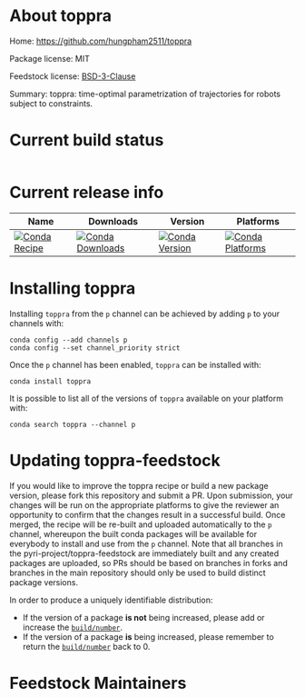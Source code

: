 About toppra
============

Home: https://github.com/hungpham2511/toppra

Package license: MIT

Feedstock license: [BSD-3-Clause](https://github.com/pyri-project/toppra-feedstock/blob/master/LICENSE.txt)

Summary: toppra: time-optimal parametrization of trajectories for robots subject to constraints.

Current build status
====================


<table>
</table>

Current release info
====================

| Name | Downloads | Version | Platforms |
| --- | --- | --- | --- |
| [![Conda Recipe](https://img.shields.io/badge/recipe-toppra-green.svg)](https://anaconda.org/p/toppra) | [![Conda Downloads](https://img.shields.io/conda/dn/p/toppra.svg)](https://anaconda.org/p/toppra) | [![Conda Version](https://img.shields.io/conda/vn/p/toppra.svg)](https://anaconda.org/p/toppra) | [![Conda Platforms](https://img.shields.io/conda/pn/p/toppra.svg)](https://anaconda.org/p/toppra) |

Installing toppra
=================

Installing `toppra` from the `p` channel can be achieved by adding `p` to your channels with:

```
conda config --add channels p
conda config --set channel_priority strict
```

Once the `p` channel has been enabled, `toppra` can be installed with:

```
conda install toppra
```

It is possible to list all of the versions of `toppra` available on your platform with:

```
conda search toppra --channel p
```




Updating toppra-feedstock
=========================

If you would like to improve the toppra recipe or build a new
package version, please fork this repository and submit a PR. Upon submission,
your changes will be run on the appropriate platforms to give the reviewer an
opportunity to confirm that the changes result in a successful build. Once
merged, the recipe will be re-built and uploaded automatically to the
`p` channel, whereupon the built conda packages will be available for
everybody to install and use from the `p` channel.
Note that all branches in the pyri-project/toppra-feedstock are
immediately built and any created packages are uploaded, so PRs should be based
on branches in forks and branches in the main repository should only be used to
build distinct package versions.

In order to produce a uniquely identifiable distribution:
 * If the version of a package **is not** being increased, please add or increase
   the [``build/number``](https://docs.conda.io/projects/conda-build/en/latest/resources/define-metadata.html#build-number-and-string).
 * If the version of a package **is** being increased, please remember to return
   the [``build/number``](https://docs.conda.io/projects/conda-build/en/latest/resources/define-metadata.html#build-number-and-string)
   back to 0.

Feedstock Maintainers
=====================


